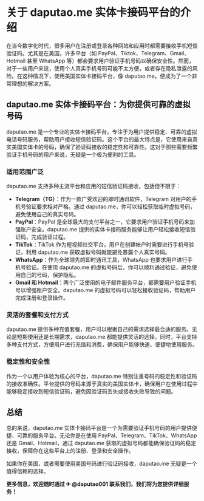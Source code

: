 # 关于 daputao.me 实体卡接码平台的介绍

在当今数字化时代，很多用户在注册或登录各种网站和应用时都需要接收手机短信验证码。尤其是在美国，许多平台（如 PayPal、Tiktok、Telegram、Gmail、Hotmail 甚至 WhatsApp 等）都会要求用户验证手机号码以确保安全性。然而，对于一些用户来说，使用个人真实手机号码可能不太方便，或者存在隐私泄露的风险。在这种情况下，使用美国实体卡接码平台，像 daputao.me，便成为了一个非常理想的解决方案。

## daputao.me 实体卡接码平台：为你提供可靠的虚拟号码

daputao.me 是一个专业的实体卡接码平台，专注于为用户提供稳定、可靠的虚拟电话号码服务，帮助用户接收短信验证码。这个平台的最大特点是，它使用来自真实美国实体卡的号码，确保了验证码接收的稳定性和可靠性。这对于那些需要频繁验证手机号码的用户来说，无疑是一个极为便利的工具。

### 适用范围广泛

daputao.me 支持多种主流平台和应用的短信验证码接收，包括但不限于：

- **Telegram（TG）**：作为一款广受欢迎的即时通讯软件，Telegram 对用户的手机号验证要求相对严格。通过 daputao.me，你可以轻松获取临时虚拟号码，避免使用自己的真实号码。
- **PayPal**：PayPal 是全球最大的支付平台之一，它要求用户验证手机号码来加强账户安全。daputao.me 提供的实体卡接码服务能够让用户轻松接收短信验证码，完成验证过程。
- **TikTok**：TikTok 作为短视频社交平台，用户在创建帐户时需要进行手机号验证，利用 daputao.me 获取虚拟号码就能避免暴露个人真实号码。
- **WhatsApp**：作为全球领先的即时通讯工具，WhatsApp 也要求用户进行手机号验证。在使用 daputao.me 的虚拟号码后，你可以顺利通过验证，避免使用自己的号码，保护隐私。
- **Gmail 和 Hotmail**：两个广泛使用的电子邮件服务平台，都需要用户验证手机号以增强账户安全。daputao.me 的虚拟号码可以轻松接收验证码，帮助用户完成注册和登录操作。

### 灵活的套餐和支付方式

daputao.me 提供多种充值套餐，用户可以根据自己的需求选择最合适的服务。无论是短期使用还是长期需求，daputao.me 都能提供灵活的选择。同时，平台支持多种支付方式，方便用户进行充值和消费，确保用户能够快速、便捷地使用服务。

### 稳定性和安全性

作为一个以用户体验为核心的平台，daputao.me 特别注重号码的稳定性和验证码的接收准确性。平台提供的号码来源于真实的美国实体卡，确保用户在使用过程中能够稳定接收到短信验证码，避免因验证码丢失或接收失败导致的问题。

## 总结

总的来说，daputao.me 实体卡接码平台是一个为需要验证手机号码的用户提供便捷、可靠的服务平台。无论你是在使用 PayPal、Telegram、TikTok、WhatsApp 还是 Gmail、Hotmail，通过 daputao.me 获取的虚拟号码都能确保验证码的稳定接收，保障你在这些平台上的注册、登录和安全操作。

如果你在美国，或者需要使用美国号码进行验证码接收，daputao.me 无疑是一个值得信赖的选择。

**更多信息，欢迎随时通过 ✈ @daputao001 联系我们，我们将为您提供详细服务！**
